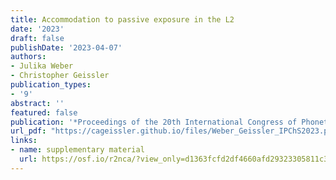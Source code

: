 ```yaml
---
title: Accommodation to passive exposure in the L2
date: '2023'
draft: false
publishDate: '2023-04-07'
authors:
- Julika Weber
- Christopher Geissler
publication_types:
- '9'
abstract: ''
featured: false
publication: '*Proceedings of the 20th International Congress of Phonetic Sciences*'
url_pdf: "https://cageissler.github.io/files/Weber_Geissler_IPChS2023.pdf"
links: 
- name: supplementary material
  url: https://osf.io/r2nca/?view_only=d1363fcfd2df4660afd29323305811c3
---
```


